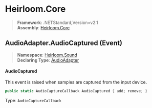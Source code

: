 # Heirloom.Core

> **Framework**: .NETStandard,Version=v2.1  
> **Assembly**: [Heirloom.Core][0]

## AudioAdapter.AudioCaptured (Event)

> **Namespace**: [Heirloom.Sound][0]  
> **Declaring Type**: [AudioAdapter][1]

#### AudioCaptured

This event is raised when samples are captured from the input device.

```cs
public static AudioCaptureCallback AudioCaptured { add; remove; }
```

Type: `AudioCaptureCallback`

[0]: ../../../Heirloom.Core.md
[1]: ../AudioAdapter.md
